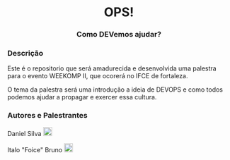 <div align="center">
	<h1>OPS!</h1>
	<h3> Como DEVemos ajudar?</h3>
</div>

### Descrição
Este é o repositorio que será amadurecida e desenvolvida uma palestra para o evento WEEKOMP II, que ocorerá no IFCE de fortaleza.

O tema da palestra será uma introdução a ideia de DEVOPS e como todos podemos ajudar a propagar e exercer essa cultura.

### Autores e Palestrantes
Daniel Silva [<img src="https://github.githubassets.com/images/modules/logos_page/GitHub-Mark.png" alt="Flowers in Chania" style="width:20px;height:20px;">](https://github.com/ItaloBruno)

Italo "Foice" Bruno [<img src="https://github.githubassets.com/images/modules/logos_page/GitHub-Mark.png" alt="Flowers in Chania" style="width:20px;height:20px;">](https://github.com/ItaloBruno)
